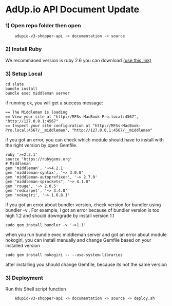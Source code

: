 # AdUp.io API Document Update

### 1) Open repo folder then open 
    
        adupio-v3-shopper-api -> documentation -> source

### 2) Install Ruby 

   We recommaned version is ruby 2.6
   you can download [(use this link)](https://rubyinstaller.org/)
   
### 3) Setup Local 

    cd slate
    bundle install
    bundle exec middleman server
   
   if running ok, you will get a success message:
   
    == The Middleman is loading
    == View your site at "http://MFSs-MacBook-Pro.local:4567", "http://127.0.0.1:4567"
    == Inspect your site configuration at "http://MFSs-MacBook-Pro.local:4567/__middleman", "http://127.0.0.1:4567/__middleman"

   
if you got an error, you can check which module should have to install with the right version by open Gemfile.


    ruby '>=2.3.1'
    source 'https://rubygems.org'
    # Middleman
    gem 'middleman', '~>4.2.1'
    gem 'middleman-syntax', '~> 3.0.0'
    gem 'middleman-autoprefixer', '~> 2.7.0'
    gem "middleman-sprockets", "~> 4.1.0"
    gem 'rouge', '~> 2.0.5'
    gem 'redcarpet', '~> 3.4.0'
    gem 'nokogiri', '~> 1.6.8.1'

if you got an error about bundler version, check version for bundler using bundler -v . For example, i got an error because of bundler version is too high 1.2 and should downgrade by install version 1.1

    sudo gem install bundler -v '~>1.1'

when you run bundle exec middleman server and got an error about module nokogiri, you can install manually and change Gemfile based on your installed version

    sudo gem install nokogiri -- --use-system-libraries

after installing you should change Gemfile, because its not the same version


### 3) Deployment
    
Run this Shell script function

        adupio-v3-shopper-api -> documentation -> source -> deploy.sh

